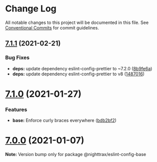 # Change Log

All notable changes to this project will be documented in this file.
See [Conventional Commits](https://conventionalcommits.org) for commit guidelines.

## [7.1.1](https://github.com/NiGhTTraX/eslint-config/compare/@nighttrax/eslint-config-base@7.1.0...@nighttrax/eslint-config-base@7.1.1) (2021-02-21)


### Bug Fixes

* **deps:** update dependency eslint-config-prettier to ~7.2.0 ([8b9fe6a](https://github.com/NiGhTTraX/eslint-config/commit/8b9fe6a47a97fe149e29f5b45e6a7a176ec78359))
* **deps:** update dependency eslint-config-prettier to v8 ([1487016](https://github.com/NiGhTTraX/eslint-config/commit/1487016b2c93517cfa5db566741eea2e23677fdb))





# [7.1.0](https://github.com/NiGhTTraX/eslint-config/compare/@nighttrax/eslint-config-base@7.0.0...@nighttrax/eslint-config-base@7.1.0) (2021-01-27)


### Features

* **base:** Enforce curly braces everywhere ([bdb2bf2](https://github.com/NiGhTTraX/eslint-config/commit/bdb2bf27cde59307c41b286a3742a38b7a451306))





# [7.0.0](https://github.com/NiGhTTraX/eslint-config/compare/@nighttrax/eslint-config-base@7.0.0-alpha.0...@nighttrax/eslint-config-base@7.0.0) (2021-01-07)

**Note:** Version bump only for package @nighttrax/eslint-config-base
